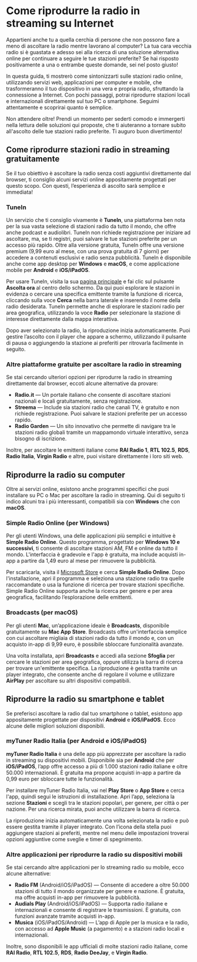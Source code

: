 # Come riprodurre la radio in streaming su Internet

Appartieni anche tu a quella cerchia di persone che non possono fare a meno di ascoltare la radio mentre lavorano al computer? La tua cara vecchia radio si è guastata e adesso sei alla ricerca di una soluzione alternativa online per continuare a seguire le tue stazioni preferite? Se hai risposto positivamente a una o entrambe queste domande, sei nel posto giusto!

In questa guida, ti mostrerò come sintonizzarti sulle stazioni radio online, utilizzando servizi web, applicazioni per computer e mobile, che trasformeranno il tuo dispositivo in una vera e propria radio, sfruttando la connessione a Internet. Con pochi passaggi, potrai riprodurre stazioni locali e internazionali direttamente sul tuo PC o smartphone. Seguimi attentamente e scoprirai quanto è semplice.

Non attendere oltre! Prendi un momento per sederti comodo e immergerti nella lettura delle soluzioni qui proposte, che ti aiuteranno a tornare subito all'ascolto delle tue stazioni radio preferite. Ti auguro buon divertimento!

## Come riprodurre stazioni radio in streaming gratuitamente

Se il tuo obiettivo è ascoltare la radio senza costi aggiuntivi direttamente dal browser, ti consiglio alcuni servizi online appositamente progettati per questo scopo. Con questi, l’esperienza di ascolto sarà semplice e immediata!

### TuneIn

Un servizio che ti consiglio vivamente è **TuneIn**, una piattaforma ben nota per la sua vasta selezione di stazioni radio da tutto il mondo, che offre anche podcast e audiolibri. TuneIn non richiede registrazione per iniziare ad ascoltare, ma, se ti registri, puoi salvare le tue stazioni preferite per un accesso più rapido. Oltre alla versione gratuita, TuneIn offre una versione premium (9,99 euro al mese, con una prova gratuita di 7 giorni) per accedere a contenuti esclusivi e radio senza pubblicità. TuneIn è disponibile anche come app desktop per **Windows** e **macOS**, e come applicazione mobile per **Android** e **iOS/iPadOS**.

Per usare TuneIn, visita la sua [pagina principale](https://tunein.com/) e fai clic sul pulsante **Ascolta ora** al centro dello schermo. Da qui puoi esplorare le stazioni in evidenza o cercare una specifica emittente tramite la funzione di ricerca, cliccando sulla voce **Cerca** nella barra laterale e inserendo il nome della radio desiderata. TuneIn permette anche di esplorare le stazioni radio per area geografica, utilizzando la voce **Radio** per selezionare la stazione di interesse direttamente dalla mappa interattiva.

Dopo aver selezionato la radio, la riproduzione inizia automaticamente. Puoi gestire l’ascolto con il player che appare a schermo, utilizzando il pulsante di pausa o aggiungendo la stazione ai preferiti per ritrovarla facilmente in seguito.

### Altre piattaforme gratuite per ascoltare la radio in streaming

Se stai cercando ulteriori opzioni per riprodurre la radio in streaming direttamente dal browser, eccoti alcune alternative da provare:

- **Radio.it** — Un portale italiano che consente di ascoltare stazioni nazionali e locali gratuitamente, senza registrazione.
- **Streema** — Include sia stazioni radio che canali TV, è gratuito e non richiede registrazione. Puoi salvare le stazioni preferite per un accesso rapido.
- **Radio Garden** — Un sito innovativo che permette di navigare tra le stazioni radio globali tramite un mappamondo virtuale interattivo, senza bisogno di iscrizione.

Inoltre, per ascoltare le emittenti italiane come **RAI Radio 1**, **RTL 102.5**, **RDS**, **Radio Italia**, **Virgin Radio** e altre, puoi visitare direttamente i loro siti web.

## Riprodurre la radio su computer

Oltre ai servizi online, esistono anche programmi specifici che puoi installare su PC o Mac per ascoltare la radio in streaming. Qui di seguito ti indico alcuni tra i più interessanti, compatibili sia con **Windows** che con **macOS**.

### Simple Radio Online (per Windows)

Per gli utenti Windows, una delle applicazioni più semplici e intuitive è **Simple Radio Online**. Questo programma, progettato per **Windows 10 e successivi**, ti consente di ascoltare stazioni AM, FM e online da tutto il mondo. L'interfaccia è gradevole e l'app è gratuita, ma include acquisti in-app a partire da 1,49 euro al mese per rimuovere la pubblicità.

Per scaricarla, visita il [Microsoft Store](https://microsoft.com) e cerca **Simple Radio Online**. Dopo l'installazione, apri il programma e seleziona una stazione radio tra quelle raccomandate o usa la funzione di ricerca per trovare stazioni specifiche. Simple Radio Online supporta anche la ricerca per genere e per area geografica, facilitando l’esplorazione delle emittenti.

### Broadcasts (per macOS)

Per gli utenti **Mac**, un’applicazione ideale è **Broadcasts**, disponibile gratuitamente su **Mac App Store**. Broadcasts offre un'interfaccia semplice con cui ascoltare migliaia di stazioni radio da tutto il mondo e, con un acquisto in-app di 9,99 euro, è possibile sbloccare funzionalità avanzate.

Una volta installata, apri **Broadcasts** e accedi alla sezione **Sfoglia** per cercare le stazioni per area geografica, oppure utilizza la barra di ricerca per trovare un'emittente specifica. La riproduzione è gestita tramite un player integrato, che consente anche di regolare il volume e utilizzare **AirPlay** per ascoltare su altri dispositivi compatibili.

## Riprodurre la radio su smartphone e tablet

Se preferisci ascoltare la radio dal tuo smartphone o tablet, esistono app appositamente progettate per dispositivi **Android** e **iOS/iPadOS**. Ecco alcune delle migliori soluzioni disponibili.

### myTuner Radio Italia (per Android e iOS/iPadOS)

**myTuner Radio Italia** è una delle app più apprezzate per ascoltare la radio in streaming su dispositivi mobili. Disponibile sia per **Android** che per **iOS/iPadOS**, l’app offre accesso a più di 1.000 stazioni radio italiane e oltre 50.000 internazionali. È gratuita ma propone acquisti in-app a partire da 0,99 euro per sbloccare tutte le funzionalità.

Per installare myTuner Radio Italia, vai nel **Play Store** o **App Store** e cerca l'app, quindi segui le istruzioni di installazione. Apri l’app, seleziona la sezione **Stazioni** e scegli tra le stazioni popolari, per genere, per città o per nazione. Per una ricerca mirata, puoi anche utilizzare la barra di ricerca.

La riproduzione inizia automaticamente una volta selezionata la radio e può essere gestita tramite il player integrato. Con l’icona della stella puoi aggiungere stazioni ai preferiti, mentre nel menu delle impostazioni troverai opzioni aggiuntive come sveglie e timer di spegnimento.

### Altre applicazioni per riprodurre la radio su dispositivi mobili

Se stai cercando altre applicazioni per lo streaming radio su mobile, ecco alcune alternative:

- **Radio FM** (Android/iOS/iPadOS) — Consente di accedere a oltre 50.000 stazioni di tutto il mondo organizzate per genere e nazione. È gratuita, ma offre acquisti in-app per rimuovere la pubblicità.
- **Audials Play** (Android/iOS/iPadOS) — Supporta radio italiane e internazionali e consente di registrare le trasmissioni. È gratuita, con funzioni avanzate tramite acquisti in-app.
- **Musica** (iOS/iPadOS/Android) — L’app di Apple per la musica e la radio, con accesso ad **Apple Music** (a pagamento) e a stazioni radio locali e internazionali.

Inoltre, sono disponibili le app ufficiali di molte stazioni radio italiane, come **RAI Radio**, **RTL 102.5**, **RDS**, **Radio DeeJay**, e **Virgin Radio**.